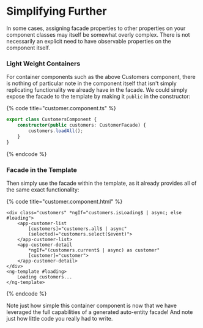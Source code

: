 # Simplifying Further

In some cases, assigning facade properties to other properties on your component classes may itself be somewhat overly complex. There is not necessarily an explicit need to have observable properties on the component itself. 

### Light Weight Containers

For container components such as the above Customers component, there is nothing of particular note in the component itself that isn't simply replicating functionality we already have in the facade. We could simply expose the facade to the template by making it `public` in the constructor:

{% code title="customer.component.ts" %}
```typescript
export class CustomersComponent {    
    constructor(public customers: CustomerFacade) {
        customers.loadAll();
    }
}
```
{% endcode %}

### Facade in the Template

Then simply use the facade within the template, as it already provides all of the same exact functionality:

{% code title="customer.component.html" %}
```markup
<div class="customers" *ngIf="customers.isLoading$ | async; else #loading">
    <app-customer-list 
        [customers]="customers.all$ | async" 
        (selected)="customers.select($event)">
    </app-customer-list>
    <app-customer-detail 
        *ngIf="(customers.current$ | async) as customer"
        [customer]="customer">
    </app-customer-detail>
</div>
<ng-template #loading>
    Loading customers...
</ng-template>
```
{% endcode %}

Note just how simple this container component is now that we have leveraged the full capabilities of a generated auto-entity facade! And note just how little code you really had to write.

### 




